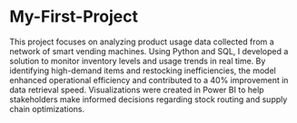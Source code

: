 # My-First-Project

This project focuses on analyzing product usage data collected from a network of smart vending machines. Using Python and SQL, I developed a solution to monitor inventory levels and usage trends in real time. By identifying high-demand items and restocking inefficiencies, the model enhanced operational efficiency and contributed to a 40% improvement in data retrieval speed. Visualizations were created in Power BI to help stakeholders make informed decisions regarding stock routing and supply chain optimizations.
